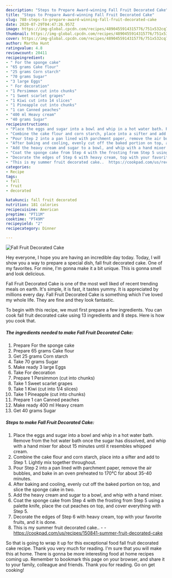 ```yaml
---
description: "Steps to Prepare Award-winning Fall Fruit Decorated Cake"
title: "Steps to Prepare Award-winning Fall Fruit Decorated Cake"
slug: 788-steps-to-prepare-award-winning-fall-fruit-decorated-cake
date: 2020-07-29T04:47:26.957Z
image: https://img-global.cpcdn.com/recipes/4890455914315776/751x532cq70/fall-fruit-decorated-cake-recipe-main-photo.jpg
thumbnail: https://img-global.cpcdn.com/recipes/4890455914315776/751x532cq70/fall-fruit-decorated-cake-recipe-main-photo.jpg
cover: https://img-global.cpcdn.com/recipes/4890455914315776/751x532cq70/fall-fruit-decorated-cake-recipe-main-photo.jpg
author: Martha Hunt
ratingvalue: 4.8
reviewcount: 20411
recipeingredient:
- " For the sponge cake"
- "65 grams Cake flour"
- "25 grams Corn starch"
- "70 grams Sugar"
- "3 large Eggs"
- " For decoration"
- "1 Persimmon cut into chunks"
- "1 Sweet scarlet grapes"
- "1 Kiwi cut into 14 slices"
- "1 Pineapple cut into chunks"
- "1 can Canned peaches"
- "400 ml Heavy cream"
- "40 grams Sugar"
recipeinstructions:
- "Place the eggs and sugar into a bowl and whip in a hot water bath. Remove from the hot water bath once the sugar has dissolved, and whip with a hand mixer for about 15 minutes until it resembles whipped cream."
- "Combine the cake flour and corn starch, place into a sifter and add to Step 1. Lightly mix together throughout."
- "Pour Step 2 into a pan lined with parchment paper, remove the air bubbles, and bake in an oven preheated to 170℃ for about 35-40 minutes."
- "After baking and cooling, evenly cut off the baked portion on top, and slice the sponge cake in two."
- "Add the heavy cream and sugar to a bowl, and whip with a hand mixer."
- "Coat the sponge cake from Step 4 with the frosting from Step 5 using a palette knife, place the cut peaches on top, and cover everything with Step 5."
- "Decorate the edges of Step 6 with heavy cream, top with your favorite fruits, and it is done."
- "This is my summer fruit decorated cake..  https://cookpad.com/us/recipes/150841-summer-fruit-decorated-cake"
categories:
- Recipe
tags:
- fall
- fruit
- decorated

katakunci: fall fruit decorated 
nutrition: 181 calories
recipecuisine: American
preptime: "PT11M"
cooktime: "PT49M"
recipeyield: "2"
recipecategory: Dinner

---
```



![Fall Fruit Decorated Cake](https://img-global.cpcdn.com/recipes/4890455914315776/751x532cq70/fall-fruit-decorated-cake-recipe-main-photo.jpg)

Hey everyone, I hope you are having an incredible day today. Today, I will show you a way to prepare a special dish, fall fruit decorated cake. One of my favorites. For mine, I'm gonna make it a bit unique. This is gonna smell and look delicious.



Fall Fruit Decorated Cake is one of the most well liked of recent trending meals on earth. It's simple, it is fast, it tastes yummy. It is appreciated by millions every day. Fall Fruit Decorated Cake is something which I've loved my whole life. They are fine and they look fantastic.


To begin with this recipe, we must first prepare a few ingredients. You can cook fall fruit decorated cake using 13 ingredients and 8 steps. Here is how you cook that.

<!--inarticleads1-->

##### The ingredients needed to make Fall Fruit Decorated Cake:

1. Prepare  For the sponge cake
1. Prepare 65 grams Cake flour
1. Get 25 grams Corn starch
1. Take 70 grams Sugar
1. Make ready 3 large Eggs
1. Take  For decoration
1. Prepare 1 Persimmon (cut into chunks)
1. Take 1 Sweet scarlet grapes
1. Take 1 Kiwi (cut into 1/4 slices)
1. Take 1 Pineapple (cut into chunks)
1. Prepare 1 can Canned peaches
1. Make ready 400 ml Heavy cream
1. Get 40 grams Sugar




<!--inarticleads2-->

##### Steps to make Fall Fruit Decorated Cake:

1. Place the eggs and sugar into a bowl and whip in a hot water bath. Remove from the hot water bath once the sugar has dissolved, and whip with a hand mixer for about 15 minutes until it resembles whipped cream.
1. Combine the cake flour and corn starch, place into a sifter and add to Step 1. Lightly mix together throughout.
1. Pour Step 2 into a pan lined with parchment paper, remove the air bubbles, and bake in an oven preheated to 170℃ for about 35-40 minutes.
1. After baking and cooling, evenly cut off the baked portion on top, and slice the sponge cake in two.
1. Add the heavy cream and sugar to a bowl, and whip with a hand mixer.
1. Coat the sponge cake from Step 4 with the frosting from Step 5 using a palette knife, place the cut peaches on top, and cover everything with Step 5.
1. Decorate the edges of Step 6 with heavy cream, top with your favorite fruits, and it is done.
1. This is my summer fruit decorated cake.. -  - https://cookpad.com/us/recipes/150841-summer-fruit-decorated-cake




So that is going to wrap it up for this exceptional food fall fruit decorated cake recipe. Thank you very much for reading. I'm sure that you will make this at home. There is gonna be more interesting food at home recipes coming up. Remember to bookmark this page on your browser, and share it to your family, colleague and friends. Thank you for reading. Go on get cooking!
